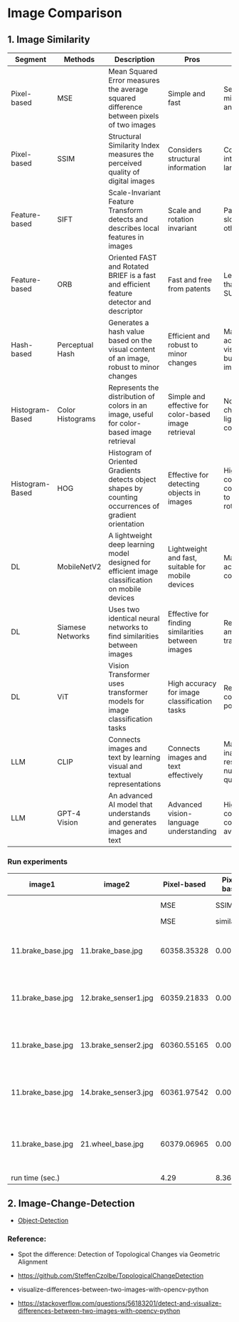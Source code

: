 # Image Comparison


## 1. Image Similarity
| Segment        | Methods        | Description                                             | Pros                                                                 | Cons                                                                | Use Case                                          | Tools                    |
|----------------|-------------------|---------------------------------------------------------|---------------------------------------------------------------------|--------------------------------------------------------------------|--------------------------------------------------|--------------------------|
| Pixel-based    | MSE               | Mean Squared Error measures the average squared difference between pixels of two images | Simple and fast                                                     | Sensitive to minor changes and noise                               | Image comparison in controlled environments      | OpenCV                   |
| Pixel-based    | SSIM              | Structural Similarity Index measures the perceived quality of digital images | Considers structural information                                    | Computationally intensive for large images                         | Quality assessment in image compression          | scikit-image             |
| Feature-based  | SIFT              | Scale-Invariant Feature Transform detects and describes local features in images | Scale and rotation invariant                                        | Patented, slower than other methods                                | Object recognition, image stitching              | OpenCV                   |
| Feature-based  | ORB               | Oriented FAST and Rotated BRIEF is a fast and efficient feature detector and descriptor | Fast and free from patents                                          | Less accurate than SIFT and SURF                                   | Real-time applications, augmented reality        | OpenCV                   |
| Hash-based     | Perceptual Hash   | Generates a hash value based on the visual content of an image, robust to minor changes | Efficient and robust to minor changes                               | May not be accurate for visually similar but different images      | Image deduplication, image retrieval             | ImageHash                |
| Histogram-Based| Color Histograms  | Represents the distribution of colors in an image, useful for color-based image retrieval | Simple and effective for color-based image retrieval                | Not robust to changes in lighting conditions                       | Image retrieval based on color similarity        | OpenCV                   |
| Histogram-Based| HOG               | Histogram of Oriented Gradients detects object shapes by counting occurrences of gradient orientation | Effective for detecting objects in images                           | High computational cost, sensitive to image rotation               | Object detection, particularly in surveillance   | scikit-image, OpenCV     |
| DL             | MobileNetV2       | A lightweight deep learning model designed for efficient image classification on mobile devices | Lightweight and fast, suitable for mobile devices                   | May lack accuracy for complex tasks                                | Real-time image classification on mobile devices | TensorFlow, Keras        |
| DL             | Siamese Networks  | Uses two identical neural networks to find similarities between images | Effective for finding similarities between images                   | Requires large amounts of training data                            | Face verification, signature verification        | PyTorch, TensorFlow      |
| DL             | ViT               | Vision Transformer uses transformer models for image classification tasks | High accuracy for image classification tasks                        | Requires a lot of computational power and data                     | Large-scale image classification tasks           | Hugging Face Transformers|
| LLM            | CLIP              | Connects images and text by learning visual and textual representations | Connects images and text effectively                                | May produce inaccurate results for nuanced queries                 | Multimodal tasks, image and text retrieval       | OpenAI, Hugging Face     |
| LLM            | GPT-4 Vision      | An advanced AI model that understands and generates images and text | Advanced vision-language understanding                              | High computational cost, limited availability                      | Complex vision-language tasks, AI research       | OpenAI                   |

### Run experiments


| image1              | image2               | Pixel-based | Pixel-based | Feature-based | Feature-based | Hash-based        | Histogram-Based | Histogram-Based | DL           | DL              | DL     | LLM  | LLM          | LLM           |
|---------------------|----------------------|-------------|-------------|---------------|---------------|-------------------|-----------------|-----------------|--------------|-----------------|--------|------|--------------|---------------|
|                     |                      | MSE         | SSIM        | SIFT          | ORB           | Perceptual Hash   | Color Histograms| HOG             | MobileNetV2  | Siamese Networks| ViT    | CLIP | GPT-4o Vision| GPT-4o Vision |
|                     |                      |      MSE       | similarity  | good_matches  | good_matches  | hash_difference   | similarity      | distance        | distance     | distance        | distance | distance | similarity_score | explanation  |
| 11.brake_base.jpg   | 11.brake_base.jpg    | 60358.35328 | 0.005899    | 949           | 0             | 0                 | 1               | 0               | 0            | 0               | 0      | 0    | 100          | The two images are exactly the same in terms o... |
| 11.brake_base.jpg   | 12.brake_senser1.jpg | 60359.21833 | 0.005857    | 946           | 0             | 2                 | 0.999999        | 2.35027         | 5.544902     | 0.036028        | 4.777678 | 1.06747 | 95          | The two images are almost identical, with the ... |
| 11.brake_base.jpg   | 13.brake_senser2.jpg | 60360.55165 | 0.005793    | 946           | 0             | 4                 | 0.999992        | 3.15887         | 7.307299     | 0.064102        | 5.038806 | 1.40149 | 90          | The two images are very similar in terms of st... |
| 11.brake_base.jpg   | 14.brake_senser3.jpg | 60361.97542 | 0.00573     | 942           | 0             | 4                 | 0.999982        | 3.8962          | 9.489249     | 0.073777        | 6.066045 | 1.501479 | 85          | The two images are very similar in terms of st... |
| 11.brake_base.jpg   | 21.wheel_base.jpg    | 60379.06965 | 0.004981    | 234           | 87            | 34                | 0.99963         | 9.09234         | 22.866598    | 0.186927        | 19.555229 | 6.161696 | 20          | The two images are both technical diagrams rel... |
| run time (sec.)     |                      | 4.29        | 8.36        | 5.61          | 0.8           | 0.1               | 0.11            | 0.04            | 3.33         | 2.16            | 16.22   | 19.63 | 21.36        |               |




## 2. Image-Change-Detection

- [Object-Detection](https://jingwora.github.io/contents/articles/Object-Detection.html)

### Reference:
- Spot the difference: Detection of Topological Changes via Geometric Alignment
- https://github.com/SteffenCzolbe/TopologicalChangeDetection

- visualize-differences-between-two-images-with-opencv-python
- https://stackoverflow.com/questions/56183201/detect-and-visualize-differences-between-two-images-with-opencv-python
